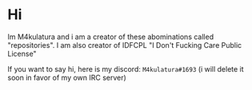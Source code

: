 # Hi
Im M4kulatura and i am a creator of these abominations called "repositories".
I am also creator of IDFCPL "I Don't Fucking Care Public License"

If you want to say hi, here is my discord: ```M4kulatura#1693``` (i will delete it soon in favor of my own IRC server)
